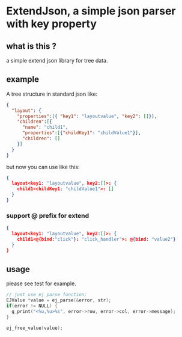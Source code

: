 # ExtendJson, a simple json parser with key property


## what is this ?

a simple extend json library for tree data.

## example

A tree structure in standard json like:
```json
{
  "layout": {
    "properties":[{ "key1": "layoutvalue", "key2": []}],
    "children":[{
      "name": "child1",
      "properties":[{"childKey1": "childValue1"}],
      "children": []
    }]
  }
}
```

but now you can use like this:

```json
{
  layout<key1: "layoutvalue", key2:[]>: {
    child1<childKey1: "childValue1">: []
  }
}
```

### support @ prefix for extend
```json
{
  layout<key1: "layoutvalue", key2:[]>: {
    child1<@{bind:"click"}: "click_handler">: @{bind: "value2"}
  }
}
```

## usage
please see test for example.

```c
// just use ej_parse function;
EJValue *value = ej_parse(&error, str);
if(error != NULL) {
  g_print("<%u,%u>%s", error->row, error->col, error->message);
}

ej_free_value(value);
```
